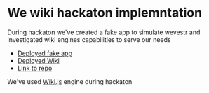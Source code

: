 # We wiki hackaton implemntation
During hackaton we've created a fake app to simulate wevestr and investigated wiki engines capabilities to serve our needs
- [Deployed fake app](https://we-wiki-fake-wevestr-6eyy-bkcsucrxh-zhidkovgv.vercel.app/)
- [Deployed Wiki](https://we-wiki.herokuapp.com/)
- [Link to repo](https://github.com/ZhidkovGV/we-wiki)

We've used [Wiki.js](https://github.com/requarks/wiki) engine during hackaton
